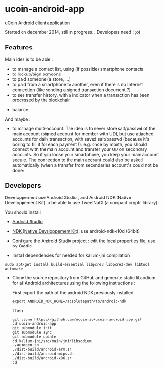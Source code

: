# ucoin-android-app
uCoin Android client application.

Started on december 2014, still in progress... Developers need ! ;o)

## Features

Main idea is to be able :
- to manage a contact list, using (if possible) smartphone contacts
- to lookup/sign someone
- to paid someone (a store, ...)
- to paid from a smartphone to another, even if there is no Internet connection (like sending a signed transaction document ?)
- to see transfer history, with a indicator when a transaction has been processed by the blockchain
+ balance

And maybe :
- to manage multi-account.
  The idea is to never store salt/passwd of the main account (signed account for member with UD), but use attached accounts for daily transaction, with saved salt/passwd (because it's boring to fill it for each payment !). e.g. once by month, you should connect with the main account and transfer your UD on secondary accounts. So if you loose your smartphone, you keep your main account secure.
The connection to the main account could also be asked automatically (when a transfer from secondaries account's could not be done)

## Developers
Developpement use Android Studio , and Android NDK (Native Developpement Kit) to be able to use TweetNaCl (a compact crypto library).

You should install
- [Android Studio](https://developer.android.com/sdk/index.html)
- [NDK (Native Developpement Kit)](https://developer.android.com/tools/sdk/ndk/index.html): use android-ndk-r10d (64bit)
- Configure the Android Studio project : edit the local.properties file, use by Gradle

- Install dependencies for needed for kalium-jni compilation
```
sudo apt-get install build-essential libpcre3 libpcre3-dev libtool automake
```
- Clone the source repository from GitHub and generate static libsodium for all Android architectures using the following instructions :

	First export the path of the android NDK previously installed
	```
	export ANDROID_NDK_HOME=/absolutepath/to/android-ndk
	```

	Then

	```
	git clone https://github.com/ucoin-io/ucoin-android-app.git
	cd ucoin-android-app
	git submodule init
	git submodule sync
	git submodule update
	cd kalium-jni/src/main/jni/libsodium
	./autogen.sh
	./dist-build/android-arm.sh
	./dist-build/android-mips.sh
	./dist-build/android-x86.sh
	cd
	```